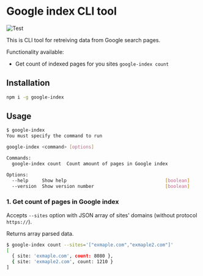 # Google index CLI tool

![Test](https://github.com/rodion-arr/google-index-count/workflows/Test/badge.svg)

This is CLI tool for retreiving data from Google search pages.

Functionality available:

- Get count of indexed pages for you sites `google-index count`

## Installation

```bash
npm i -g google-index
```

## Usage

```bash
$ google-index
You must specify the command to run

google-index <command> [options]

Commands:
  google-index count  Count amount of pages in Google index

Options:
  --help     Show help                                    [boolean]
  --version  Show version number                          [boolean]
```

### 1. Get count of pages in Google index

Accepts `--sites` option with JSON array of sites' domains (without protocol `https://`).

Returns array parsed data.

```bash
$ google-index count --sites='["exmaple.com","exmaple2.com"]'
[
  { site: 'exmaple.com', count: 8080 },
  { site: 'exmaple2.com', count: 1210 }
]
```

